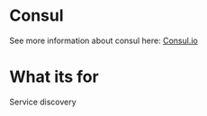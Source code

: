 # Consul

See more information about consul here: [Consul.io](https://consul.io/)

# What its for

Service discovery
